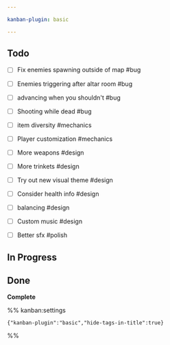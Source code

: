 ```yaml
---

kanban-plugin: basic

---
```


## Todo

- [ ] Fix enemies spawning outside of map #bug
- [ ] Enemies triggering after altar room #bug
- [ ] advancing when you shouldn't #bug
- [ ] Shooting while dead #bug
- [ ] item diversity #mechanics
- [ ] Player customization #mechanics
- [ ] More weapons #design
- [ ] More trinkets #design
- [ ] Try out new visual theme #design
- [ ] Consider health info #design
- [ ] balancing #design
- [ ] Custom music #design
- [ ] Better sfx #polish


## In Progress



## Done

**Complete**




%% kanban:settings
```
{"kanban-plugin":"basic","hide-tags-in-title":true}
```
%%
